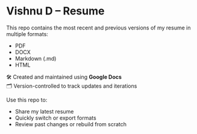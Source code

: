 # Vishnu D – Resume

This repo contains the most recent and previous versions of my resume in multiple formats:

- PDF
- DOCX
- Markdown (.md)
- HTML

🛠️ Created and maintained using **Google Docs**  
🗂️ Version-controlled to track updates and iterations

Use this repo to:
- Share my latest resume
- Quickly switch or export formats
- Review past changes or rebuild from scratch
